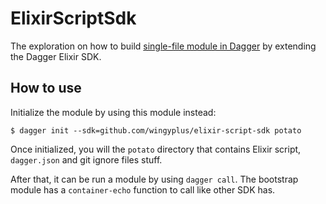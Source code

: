 # ElixirScriptSdk

The exploration on how to build [single-file module in Dagger](https://github.com/dagger/dagger/issues/8808) 
by extending the Dagger Elixir SDK.

## How to use

Initialize the module by using this module instead:

```shell
$ dagger init --sdk=github.com/wingyplus/elixir-script-sdk potato
```

Once initialized, you will the `potato` directory that contains Elixir script, `dagger.json` and git ignore files stuff.

After that, it can be run a module by using `dagger call`. The bootstrap module has a
`container-echo` function to call like other SDK has.
